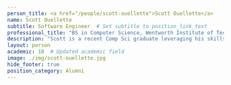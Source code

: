 ```yaml
---
person_title: <a href="/people/scott-ouellette">Scott Ouellette</a>
name: Scott Ouellette
subtitle: Software Engineer  # Set subtitle to position_link_text
professional_title: "BS in Computer Science, Wentworth Institute of Technology, Software Developer (2015-2019)"
description: "Scott is a recent Comp Sci graduate leveraging his skills to help out the Refinery Team, among other things."
layout: person
academic: 10  # Updated academic field
image: ./img/scott-ouellette.jpg
hide_footer: true
position_category: Alumni
---
```

